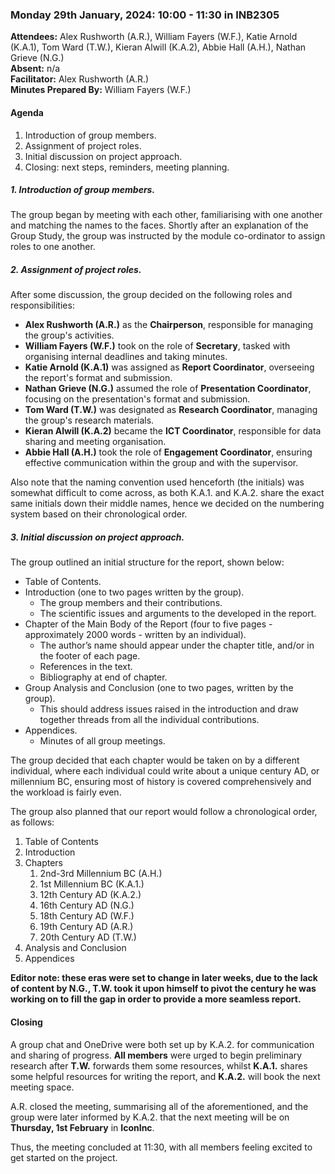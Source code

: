 ### Monday 29th January, 2024: 10:00 - 11:30 in INB2305

**Attendees:** Alex Rushworth (A.R.), William Fayers (W.F.), Katie Arnold (K.A.1), Tom Ward (T.W.), Kieran Alwill (K.A.2), Abbie Hall (A.H.), Nathan Grieve (N.G.)  
**Absent:** n/a  
**Facilitator:** Alex Rushworth (A.R.)  
**Minutes Prepared By:** William Fayers (W.F.)

#### Agenda

1. Introduction of group members.
2. Assignment of project roles.
3. Initial discussion on project approach.
4. Closing: next steps, reminders, meeting planning.

##### 1. Introduction of group members.

The group began by meeting with each other, familiarising with one another and matching the names to the faces. Shortly after an explanation of the Group Study, the group was instructed by the module co-ordinator to assign roles to one another.

##### 2. Assignment of project roles.

After some discussion, the group decided on the following roles and responsibilities:

- **Alex Rushworth (A.R.)** as the **Chairperson**, responsible for managing the group's activities.
- **William Fayers (W.F.)** took on the role of **Secretary**, tasked with organising internal deadlines and taking minutes.
- **Katie Arnold (K.A.1)** was assigned as **Report Coordinator**, overseeing the report's format and submission.
- **Nathan Grieve (N.G.)** assumed the role of **Presentation Coordinator**, focusing on the presentation's format and submission.
- **Tom Ward (T.W.)** was designated as **Research Coordinator**, managing the group's research materials.
- **Kieran Alwill (K.A.2)** became the **ICT Coordinator**, responsible for data sharing and meeting organisation.
- **Abbie Hall (A.H.)** took the role of **Engagement Coordinator**, ensuring effective communication within the group and with the supervisor.

Also note that the naming convention used henceforth (the initials) was somewhat difficult to come across, as both K.A.1. and K.A.2. share the exact same initials down their middle names, hence we decided on the numbering system based on their chronological order.

##### 3. Initial discussion on project approach.

The group outlined an initial structure for the report, shown below:

- Table of Contents.
- Introduction (one to two pages written by the group).
	- The group members and their contributions.
	- The scientific issues and arguments to the developed in the report.
- Chapter of the Main Body of the Report (four to five pages - approximately 2000 words - written by an individual).
	- The author’s name should appear under the chapter title, and/or in the footer of each page.
	- References in the text.
	- Bibliography at end of chapter.
- Group Analysis and Conclusion (one to two pages, written by the group).
	- This should address issues raised in the introduction and draw together threads from all the individual contributions.
- Appendices.
	- Minutes of all group meetings.

The group decided that each chapter would be taken on by a different individual, where each individual could write about a unique century AD, or millennium BC, ensuring most of history is covered comprehensively and the workload is fairly even.

The group also planned that our report would follow a chronological order, as follows:

1. Table of Contents
2. Introduction
3. Chapters
	1. 2nd-3rd Millennium BC (A.H.)
	2. 1st Millennium BC (K.A.1.)
	3. 12th Century AD (K.A.2.)
	4. 16th Century AD (N.G.)
	5. 18th Century AD (W.F.)
	6. 19th Century AD (A.R.)
	7. 20th Century AD (T.W.)
4. Analysis and Conclusion
5. Appendices

**Editor note: these eras were set to change in later weeks, due to the lack of content by N.G., T.W. took it upon himself to pivot the century he was working on to fill the gap in order to provide a more seamless report.**

#### Closing

A group chat and OneDrive were both set up by K.A.2. for communication and sharing of progress. **All members** were urged to begin preliminary research after **T.W.** forwards them some resources, whilst **K.A.1.** shares some helpful resources for writing the report, and **K.A.2.** will book the next meeting space.

A.R. closed the meeting, summarising all of the aforementioned, and the group were later informed by K.A.2. that the next meeting will be on **Thursday, 1st February** in **IconInc**.

Thus, the meeting concluded at 11:30, with all members feeling excited to get started on the project.